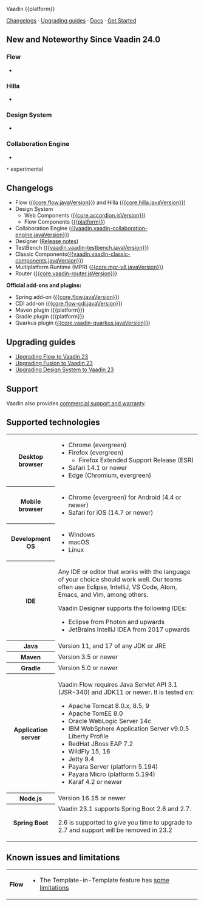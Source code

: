 Vaadin {{platform}}

[Changelogs](#_changelogs) · [Upgrading guides](#_upgrading_guides) · [Docs](https://vaadin.com/docs/latest/) · [Get Started](https://vaadin.com/start/)

## New and Noteworthy Since Vaadin 24.0

### Flow
- 
### Hilla
- 

### Design System
- 

### Collaboration Engine
- 
`*` experimental

## <a id="_changelogs"></a> Changelogs

- Flow ([{{core.flow.javaVersion}}](https://github.com/vaadin/flow/releases/tag/{{core.flow.javaVersion}})) and Hilla ([{{core.hilla.javaVersion}}](https://github.com/vaadin/hilla/releases/tag/{{core.hilla.javaVersion}})) 
- Design System
  - Web Components ([{{core.accordion.jsVersion}}](https://github.com/vaadin/web-components/releases/tag/v{{core.accordion.jsVersion}}))
  - Flow Components ([{{platform}}](https://github.com/vaadin/flow-components/releases/tag/{{platform}}))
- Collaboration Engine ([{{vaadin.vaadin-collaboration-engine.javaVersion}}](https://github.com/vaadin/collaboration-engine/releases/tag/{{vaadin.vaadin-collaboration-engine.javaVersion}}))
- Designer ([Release notes](https://github.com/vaadin/designer/blob/master/RELEASE-NOTES.md))
- TestBench ([{{vaadin.vaadin-testbench.javaVersion}}](https://github.com/vaadin/testbench/releases/tag/{{vaadin.vaadin-testbench.javaVersion}}))
- Classic Components([{{vaadin.vaadin-classic-components.javaVersion}}](https://github.com/vaadin/classic-components/releases/tag/{{vaadin.vaadin-classic-components.javaVersion}}))
- Multiplatform Runtime (MPR) ([{{core.mpr-v8.javaVersion}}](https://github.com/vaadin/multiplatform-runtime/releases/tag/{{core.mpr-v8.javaVersion}}))
- Router ([{{core.vaadin-router.jsVersion}}](https://github.com/vaadin/vaadin-router/releases/tag/v{{core.vaadin-router.jsVersion}}))

**Official add-ons and plugins:**

- Spring add-on ([{{core.flow.javaVersion}}](https://github.com/vaadin/flow/releases/tag/{{core.flow.javaVersion}}))
- CDI add-on ([{{core.flow-cdi.javaVersion}}](https://github.com/vaadin/cdi/releases/tag/{{core.flow-cdi.javaVersion}}))
- Maven plugin ({{platform}})
- Gradle plugin ({{platform}})
- Quarkus plugin ([{{core.vaadin-quarkus.javaVersion}}](https://github.com/vaadin/quarkus/releases/tag/{{core.vaadin-quarkus.javaVersion}}))


## <a id="_upgrading_guides"></a> Upgrading guides

- [Upgrading Flow to Vaadin 23](https://vaadin.com/docs/latest/flow/upgrading/changes/#changes-in-vaadin-23)
- [Upgrading Fusion to Vaadin 23](https://vaadin.com/docs/latest/fusion/upgrading/changes/#changes-in-vaadin-23)
- [Upgrading Design System to Vaadin 23](https://vaadin.com/docs/latest/ds/upgrading)



## Support
<!-- New LTS:

Vaadin 23 is the latest stable version, with extended support options available ([release model](https://vaadin.com/roadmap)).

-->

<!-- Non-LTS:

Vaadin 24 is supported for one month after Vaadin 25 has been released ([release model](https://vaadin.com/roadmap)).

-->
Vaadin also provides [commercial support and warranty](https://vaadin.com/solutions/support).



## Supported technologies

<table>
<tr>
  <th>Desktop browser</th>
  <td>

- Chrome (evergreen)
- Firefox (evergreen)
   - Firefox Extended Support Release (ESR)
- Safari 14.1 or newer
- Edge (Chromium, evergreen)
  </td>
</tr>
<tr>
  <th>Mobile browser</th>
  <td>

- Chrome (evergreen) for Android (4.4 or newer)
- Safari for iOS (14.7 or newer)
  </td>
</tr>
<tr>
  <th>Development OS</th>
  <td>

- Windows
- macOS
- Linux
</td>
</tr>
<tr>
  <th>IDE</th>
  <td>

Any IDE or editor that works with the language of your choice should work well. Our teams often use Eclipse, IntelliJ, VS Code, Atom, Emacs, and Vim, among others.

Vaadin Designer supports the following IDEs:
- Eclipse from Photon and upwards
- JetBrains IntelliJ IDEA from 2017 upwards
  </td>
</tr>
<tr>
  <th>Java</th>
  <td>Version 11, and 17 of any JDK or JRE</td>
</tr>
<tr>
  <th>Maven</th>
  <td>Version 3.5 or newer</td>
</tr>
<tr>
  <th>Gradle</th>
  <td>Version 5.0 or newer</td>
</tr>
<tr>
  <th>Application server</th>
  <td>

Vaadin Flow requires Java Servlet API 3.1 (JSR-340) and JDK11 or newer. It is tested on:

- Apache Tomcat 8.0.x, 8.5, 9
- Apache TomEE 8.0
- Oracle WebLogic Server 14c
- IBM WebSphere Application Server v9.0.5 Liberty Profile
- RedHat JBoss EAP 7.2
- WildFly 15, 16
- Jetty 9.4
- Payara Server (platform 5.194)
- Payara Micro (platform 5.194)
- Karaf 4.2 or newer
  </td>
</tr>
<tr>
  <th>Node.js</th>
  <td>Version 16.15 or newer</td>
</tr>
<tr>
  <th>Spring Boot</th>
  <td>Vaadin 23.1 supports Spring Boot 2.6 and 2.7. 
    <p>2.6 is supported to give you time to upgrade to 2.7 and support will be removed in 23.2
    </p>
  </td>
</tr>
</table>



## Known issues and limitations

<table>
<tr>
  <th>Flow</th>
  <td>

- The Template-in-Template feature has [some limitations](https://github.com/vaadin/flow/issues?utf8=%E2%9C%93&q=is%3Aissue+is%3Aopen+label%3Atemplate-in-template+)
  </td>
</tr>
</table>
